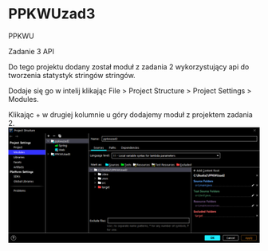 # PPKWUzad3
PPKWU

Zadanie 3 API

Do tego projektu dodany został moduł z zadania 2 wykorzystujący api do tworzenia statystyk stringów stringów.

Dodaje się go w intelij klikając File > Project Structure > Project Settings > Modules.

Klikając + w drugiej kolumnie u góry dodajemy moduł z projektem zadania 2.
![obraz](modułzad2.png)
